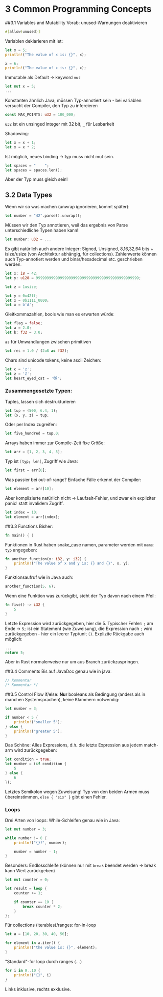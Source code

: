 # 3 Common Programming Concepts
##3.1 Variables and Mutability
Vorab: unused-Warnungen deaktivieren
```rust
#[allow(unused)]
```

Variablen deklarieren mit let:
```rust
let x = 5;
println!("The value of x is: {}", x);

x = 6;
println!("The value of x is: {}", x);
```
Immutable als Default -> keyword `mut`
```rust
let mut x = 5;
...
```
Konstanten ähnlich Java, müssen Typ-annotiert sein - bei variablen versucht der Compiler, den Typ zu infereieren
```rust
const MAX_POINTS: u32 = 100_000;
```
`u32` ist ein unsinged integer mit 32 bit, `_` für Lesbarkeit

Shadowing:
```rust
let x = x + 1;
let x = x * 2; 
```
Ist möglich, neues binding -> typ muss nicht mut sein.
```rust
let spaces = "    ";
let spaces = spaces.len();
```
Aber der Typ muss gleich sein!

## 3.2 Data Types

Wenn wir so was machen (unwrap ignorieren, kommt später):
```rust
let number = "42".parse().unwrap();
```
Müssen wir den Typ annotieren, weil das ergebnis von Parse unterschiedliche Typen haben kann!
```rust
let number: u32 = ...
```
Es gibt natürlich auch andere Integer:
Signed, Unsigned, 8,16,32,64 bits + isize/usize (von Architektur abhängig, für collections).
Zahlenwerte können auch Typ-annotiert werden und binär/hexadecimal etc. geschrieben werden.
```rust
let x: i8 = 42;
let y: u128 = 99999999999999999999999999999999999999999999999;

let z = 1usize;

let y = 0x42ff;
let x = 0b1111_0000;
let x = b'A';
```

Gleitkommazahlen, bools wie man es erwarten würde:
```rust
let flag = false;
let a = 2.0;
let b: f32 = 3.0;
```
`as` für Umwandlungen zwischen primitiven
```rust
let res = 1.0 / (2u8 as f32);
```

Chars sind unicode tokens, keine ascii Zeichen:
```rust
let c = 'z';
let z = 'ℤ';
let heart_eyed_cat = '😻';
```

### Zusammengesetzte Typen:
Tuples, lassen sich destrukturieren
```rust
let tup = (500, 6.4, 1);
let (x, y, z) = tup;
```
Oder per Index zugreifen:
```rust
let five_hundred = tup.0;
```

Arrays haben immer zur Compile-Zeit fixe Größe:
```rust
let arr = [1, 2, 3, 4, 5];
```
Typ ist `[typ; len]`, Zugriff wie Java:
```rust
let first = arr[0];
```
Was passier bei out-of-range? Einfache Fälle erkennt der Compiler:
```rust
let element = arr[10];
```
Aber komplizierte natürlich nicht -> Laufzeit-Fehler, und zwar ein expliziter panic! statt invalidem Zugriff.
```rust
let index = 10;
let element = arr[index];
```

##3.3 Functions
Bisher:
```rust
fn main() { }
```
Funktionen in Rust haben snake_case namen, parameter werden mit `name: typ` angegeben:
```rust
fn another_function(x: i32, y: i32) {
    println!("The value of x and y is: {} and {}", x, y);
}
```
Funktionsaufruf wie in Java auch:
```rust
another_function(5, 6);
```
Wenn eine Funktion was zurückgibt, steht der Typ davon nach einem Pfeil:
```rust
fn five() -> i32 {
    5
}
```
Letzte Expression wird zurückgegeben, hier die 5.
Typischer Fehler: `;` am Ende -> `5;` ist ein Statement (wie Zuweisung), die Expression nach `;` wird zurückgegeben - hier ein leerer Typ/unit `()`.
Explizite Rückgabe auch möglich:
```rust
...
return 5;

```
Aber in Rust normalerweise nur um aus Branch zurückzuspringen.

##3.4 Comments
Bis auf JavaDoc genau wie in java:
```rust
// Kommentar
/* Kommentar */

```

##3.5 Control Flow
if/else: __Nur__ booleans als Bedingung (anders als in manchen Systemsprachen), keine Klammern notwendig:
```rust
let number = 3;

if number < 5 {
    println!("smaller 5");
} else {
    println!("greater 5");
}
```

Das Schöne: Alles Expressions, d.h. die letzte Expression aus jedem match-arm wird zurückgegeben:
```rust
let condition = true;
let number = (if condition {
    5
} else {
    6
});
```
Letztes Semikolon wegen Zuweisung!
Typ von den beiden Armen muss übereinstimmen, `else { "six" }` gibt einen Fehler.

### Loops
Drei Arten von loops:
While-Schleifen genau wie in Java:
```rust
let mut number = 3;

while number != 0 {
    println!("{}!", number);

    number = number - 1;
}
```

Besonders: Endlosschleife (können nur mit `break` beendet werden -> break kann Wert zurückgeben)
```rust
let mut counter = 0;

let result = loop {
    counter += 1;

    if counter == 10 {
        break counter * 2;
    }
};
```

Für collections (iterables)/ranges: for-in-loop
```rust
let a = [10, 20, 30, 40, 50];

for element in a.iter() {
    println!("the value is: {}", element);
}
```

"Standard"-for loop durch ranges (`..`)
```rust
for i in 0..10 {
    println!("{}", i)
} 
```
Links inklusive, rechts exklusive.